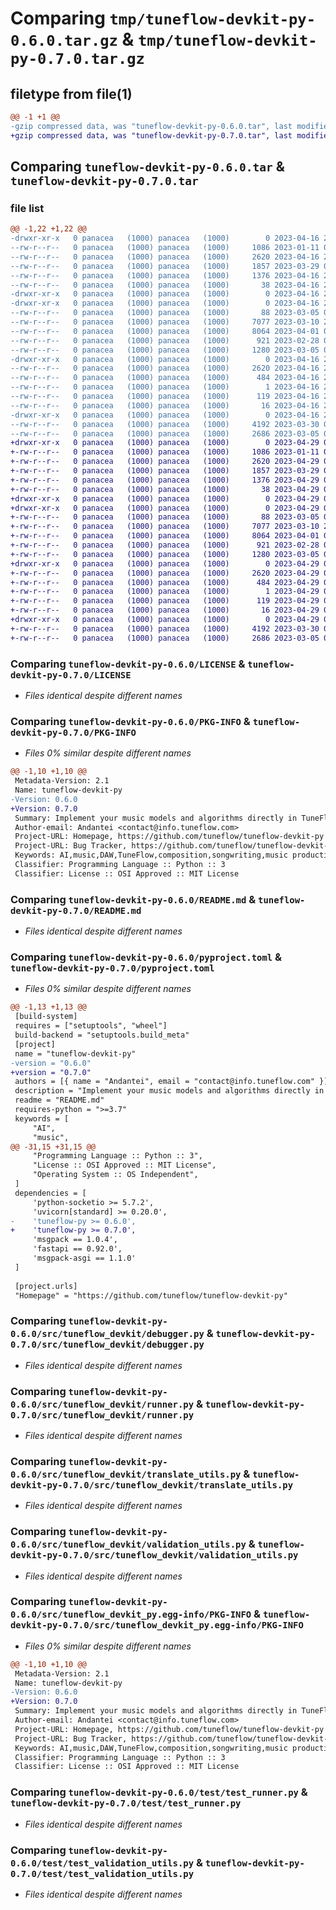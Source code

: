 # Comparing `tmp/tuneflow-devkit-py-0.6.0.tar.gz` & `tmp/tuneflow-devkit-py-0.7.0.tar.gz`

## filetype from file(1)

```diff
@@ -1 +1 @@
-gzip compressed data, was "tuneflow-devkit-py-0.6.0.tar", last modified: Sun Apr 16 22:21:10 2023, max compression
+gzip compressed data, was "tuneflow-devkit-py-0.7.0.tar", last modified: Sat Apr 29 04:46:42 2023, max compression
```

## Comparing `tuneflow-devkit-py-0.6.0.tar` & `tuneflow-devkit-py-0.7.0.tar`

### file list

```diff
@@ -1,22 +1,22 @@
-drwxr-xr-x   0 panacea   (1000) panacea   (1000)        0 2023-04-16 22:21:10.436900 tuneflow-devkit-py-0.6.0/
--rw-r--r--   0 panacea   (1000) panacea   (1000)     1086 2023-01-11 08:37:26.000000 tuneflow-devkit-py-0.6.0/LICENSE
--rw-r--r--   0 panacea   (1000) panacea   (1000)     2620 2023-04-16 22:21:10.436900 tuneflow-devkit-py-0.6.0/PKG-INFO
--rw-r--r--   0 panacea   (1000) panacea   (1000)     1857 2023-03-29 06:56:17.000000 tuneflow-devkit-py-0.6.0/README.md
--rw-r--r--   0 panacea   (1000) panacea   (1000)     1376 2023-04-16 21:27:10.000000 tuneflow-devkit-py-0.6.0/pyproject.toml
--rw-r--r--   0 panacea   (1000) panacea   (1000)       38 2023-04-16 22:21:10.436900 tuneflow-devkit-py-0.6.0/setup.cfg
-drwxr-xr-x   0 panacea   (1000) panacea   (1000)        0 2023-04-16 22:21:10.436900 tuneflow-devkit-py-0.6.0/src/
-drwxr-xr-x   0 panacea   (1000) panacea   (1000)        0 2023-04-16 22:21:10.436900 tuneflow-devkit-py-0.6.0/src/tuneflow_devkit/
--rw-r--r--   0 panacea   (1000) panacea   (1000)       88 2023-03-05 07:33:21.000000 tuneflow-devkit-py-0.6.0/src/tuneflow_devkit/__init__.py
--rw-r--r--   0 panacea   (1000) panacea   (1000)     7077 2023-03-10 22:44:35.000000 tuneflow-devkit-py-0.6.0/src/tuneflow_devkit/debugger.py
--rw-r--r--   0 panacea   (1000) panacea   (1000)     8064 2023-04-01 02:37:00.000000 tuneflow-devkit-py-0.6.0/src/tuneflow_devkit/runner.py
--rw-r--r--   0 panacea   (1000) panacea   (1000)      921 2023-02-28 00:11:56.000000 tuneflow-devkit-py-0.6.0/src/tuneflow_devkit/translate_utils.py
--rw-r--r--   0 panacea   (1000) panacea   (1000)     1280 2023-03-05 07:33:30.000000 tuneflow-devkit-py-0.6.0/src/tuneflow_devkit/validation_utils.py
-drwxr-xr-x   0 panacea   (1000) panacea   (1000)        0 2023-04-16 22:21:10.436900 tuneflow-devkit-py-0.6.0/src/tuneflow_devkit_py.egg-info/
--rw-r--r--   0 panacea   (1000) panacea   (1000)     2620 2023-04-16 22:21:10.000000 tuneflow-devkit-py-0.6.0/src/tuneflow_devkit_py.egg-info/PKG-INFO
--rw-r--r--   0 panacea   (1000) panacea   (1000)      484 2023-04-16 22:21:10.000000 tuneflow-devkit-py-0.6.0/src/tuneflow_devkit_py.egg-info/SOURCES.txt
--rw-r--r--   0 panacea   (1000) panacea   (1000)        1 2023-04-16 22:21:10.000000 tuneflow-devkit-py-0.6.0/src/tuneflow_devkit_py.egg-info/dependency_links.txt
--rw-r--r--   0 panacea   (1000) panacea   (1000)      119 2023-04-16 22:21:10.000000 tuneflow-devkit-py-0.6.0/src/tuneflow_devkit_py.egg-info/requires.txt
--rw-r--r--   0 panacea   (1000) panacea   (1000)       16 2023-04-16 22:21:10.000000 tuneflow-devkit-py-0.6.0/src/tuneflow_devkit_py.egg-info/top_level.txt
-drwxr-xr-x   0 panacea   (1000) panacea   (1000)        0 2023-04-16 22:21:10.436900 tuneflow-devkit-py-0.6.0/test/
--rw-r--r--   0 panacea   (1000) panacea   (1000)     4192 2023-03-30 01:44:09.000000 tuneflow-devkit-py-0.6.0/test/test_runner.py
--rw-r--r--   0 panacea   (1000) panacea   (1000)     2686 2023-03-05 07:52:40.000000 tuneflow-devkit-py-0.6.0/test/test_validation_utils.py
+drwxr-xr-x   0 panacea   (1000) panacea   (1000)        0 2023-04-29 04:46:42.680899 tuneflow-devkit-py-0.7.0/
+-rw-r--r--   0 panacea   (1000) panacea   (1000)     1086 2023-01-11 08:37:26.000000 tuneflow-devkit-py-0.7.0/LICENSE
+-rw-r--r--   0 panacea   (1000) panacea   (1000)     2620 2023-04-29 04:46:42.680899 tuneflow-devkit-py-0.7.0/PKG-INFO
+-rw-r--r--   0 panacea   (1000) panacea   (1000)     1857 2023-03-29 06:56:17.000000 tuneflow-devkit-py-0.7.0/README.md
+-rw-r--r--   0 panacea   (1000) panacea   (1000)     1376 2023-04-29 04:12:56.000000 tuneflow-devkit-py-0.7.0/pyproject.toml
+-rw-r--r--   0 panacea   (1000) panacea   (1000)       38 2023-04-29 04:46:42.680899 tuneflow-devkit-py-0.7.0/setup.cfg
+drwxr-xr-x   0 panacea   (1000) panacea   (1000)        0 2023-04-29 04:46:42.680899 tuneflow-devkit-py-0.7.0/src/
+drwxr-xr-x   0 panacea   (1000) panacea   (1000)        0 2023-04-29 04:46:42.680899 tuneflow-devkit-py-0.7.0/src/tuneflow_devkit/
+-rw-r--r--   0 panacea   (1000) panacea   (1000)       88 2023-03-05 07:33:21.000000 tuneflow-devkit-py-0.7.0/src/tuneflow_devkit/__init__.py
+-rw-r--r--   0 panacea   (1000) panacea   (1000)     7077 2023-03-10 22:44:35.000000 tuneflow-devkit-py-0.7.0/src/tuneflow_devkit/debugger.py
+-rw-r--r--   0 panacea   (1000) panacea   (1000)     8064 2023-04-01 02:37:00.000000 tuneflow-devkit-py-0.7.0/src/tuneflow_devkit/runner.py
+-rw-r--r--   0 panacea   (1000) panacea   (1000)      921 2023-02-28 00:11:56.000000 tuneflow-devkit-py-0.7.0/src/tuneflow_devkit/translate_utils.py
+-rw-r--r--   0 panacea   (1000) panacea   (1000)     1280 2023-03-05 07:33:30.000000 tuneflow-devkit-py-0.7.0/src/tuneflow_devkit/validation_utils.py
+drwxr-xr-x   0 panacea   (1000) panacea   (1000)        0 2023-04-29 04:46:42.680899 tuneflow-devkit-py-0.7.0/src/tuneflow_devkit_py.egg-info/
+-rw-r--r--   0 panacea   (1000) panacea   (1000)     2620 2023-04-29 04:46:42.000000 tuneflow-devkit-py-0.7.0/src/tuneflow_devkit_py.egg-info/PKG-INFO
+-rw-r--r--   0 panacea   (1000) panacea   (1000)      484 2023-04-29 04:46:42.000000 tuneflow-devkit-py-0.7.0/src/tuneflow_devkit_py.egg-info/SOURCES.txt
+-rw-r--r--   0 panacea   (1000) panacea   (1000)        1 2023-04-29 04:46:42.000000 tuneflow-devkit-py-0.7.0/src/tuneflow_devkit_py.egg-info/dependency_links.txt
+-rw-r--r--   0 panacea   (1000) panacea   (1000)      119 2023-04-29 04:46:42.000000 tuneflow-devkit-py-0.7.0/src/tuneflow_devkit_py.egg-info/requires.txt
+-rw-r--r--   0 panacea   (1000) panacea   (1000)       16 2023-04-29 04:46:42.000000 tuneflow-devkit-py-0.7.0/src/tuneflow_devkit_py.egg-info/top_level.txt
+drwxr-xr-x   0 panacea   (1000) panacea   (1000)        0 2023-04-29 04:46:42.680899 tuneflow-devkit-py-0.7.0/test/
+-rw-r--r--   0 panacea   (1000) panacea   (1000)     4192 2023-03-30 01:44:09.000000 tuneflow-devkit-py-0.7.0/test/test_runner.py
+-rw-r--r--   0 panacea   (1000) panacea   (1000)     2686 2023-03-05 07:52:40.000000 tuneflow-devkit-py-0.7.0/test/test_validation_utils.py
```

### Comparing `tuneflow-devkit-py-0.6.0/LICENSE` & `tuneflow-devkit-py-0.7.0/LICENSE`

 * *Files identical despite different names*

### Comparing `tuneflow-devkit-py-0.6.0/PKG-INFO` & `tuneflow-devkit-py-0.7.0/PKG-INFO`

 * *Files 0% similar despite different names*

```diff
@@ -1,10 +1,10 @@
 Metadata-Version: 2.1
 Name: tuneflow-devkit-py
-Version: 0.6.0
+Version: 0.7.0
 Summary: Implement your music models and algorithms directly in TuneFlow - The next-gen DAW for the AI era
 Author-email: Andantei <contact@info.tuneflow.com>
 Project-URL: Homepage, https://github.com/tuneflow/tuneflow-devkit-py
 Project-URL: Bug Tracker, https://github.com/tuneflow/tuneflow-devkit-py/issues
 Keywords: AI,music,DAW,TuneFlow,composition,songwriting,music production,music generation,music transcription,mixing,music theory,music information retrieval,MIR,music analysis,song analysis,SDK,devkit
 Classifier: Programming Language :: Python :: 3
 Classifier: License :: OSI Approved :: MIT License
```

### Comparing `tuneflow-devkit-py-0.6.0/README.md` & `tuneflow-devkit-py-0.7.0/README.md`

 * *Files identical despite different names*

### Comparing `tuneflow-devkit-py-0.6.0/pyproject.toml` & `tuneflow-devkit-py-0.7.0/pyproject.toml`

 * *Files 0% similar despite different names*

```diff
@@ -1,13 +1,13 @@
 [build-system]
 requires = ["setuptools", "wheel"]
 build-backend = "setuptools.build_meta"
 [project]
 name = "tuneflow-devkit-py"
-version = "0.6.0"
+version = "0.7.0"
 authors = [{ name = "Andantei", email = "contact@info.tuneflow.com" }]
 description = "Implement your music models and algorithms directly in TuneFlow - The next-gen DAW for the AI era"
 readme = "README.md"
 requires-python = ">=3.7"
 keywords = [
     "AI",
     "music",
@@ -31,15 +31,15 @@
     "Programming Language :: Python :: 3",
     "License :: OSI Approved :: MIT License",
     "Operating System :: OS Independent",
 ]
 dependencies = [
     'python-socketio >= 5.7.2',
     'uvicorn[standard] >= 0.20.0',
-    'tuneflow-py >= 0.6.0',
+    'tuneflow-py >= 0.7.0',
     'msgpack == 1.0.4',
     'fastapi == 0.92.0',
     'msgpack-asgi == 1.1.0'
 ]
 
 [project.urls]
 "Homepage" = "https://github.com/tuneflow/tuneflow-devkit-py"
```

### Comparing `tuneflow-devkit-py-0.6.0/src/tuneflow_devkit/debugger.py` & `tuneflow-devkit-py-0.7.0/src/tuneflow_devkit/debugger.py`

 * *Files identical despite different names*

### Comparing `tuneflow-devkit-py-0.6.0/src/tuneflow_devkit/runner.py` & `tuneflow-devkit-py-0.7.0/src/tuneflow_devkit/runner.py`

 * *Files identical despite different names*

### Comparing `tuneflow-devkit-py-0.6.0/src/tuneflow_devkit/translate_utils.py` & `tuneflow-devkit-py-0.7.0/src/tuneflow_devkit/translate_utils.py`

 * *Files identical despite different names*

### Comparing `tuneflow-devkit-py-0.6.0/src/tuneflow_devkit/validation_utils.py` & `tuneflow-devkit-py-0.7.0/src/tuneflow_devkit/validation_utils.py`

 * *Files identical despite different names*

### Comparing `tuneflow-devkit-py-0.6.0/src/tuneflow_devkit_py.egg-info/PKG-INFO` & `tuneflow-devkit-py-0.7.0/src/tuneflow_devkit_py.egg-info/PKG-INFO`

 * *Files 0% similar despite different names*

```diff
@@ -1,10 +1,10 @@
 Metadata-Version: 2.1
 Name: tuneflow-devkit-py
-Version: 0.6.0
+Version: 0.7.0
 Summary: Implement your music models and algorithms directly in TuneFlow - The next-gen DAW for the AI era
 Author-email: Andantei <contact@info.tuneflow.com>
 Project-URL: Homepage, https://github.com/tuneflow/tuneflow-devkit-py
 Project-URL: Bug Tracker, https://github.com/tuneflow/tuneflow-devkit-py/issues
 Keywords: AI,music,DAW,TuneFlow,composition,songwriting,music production,music generation,music transcription,mixing,music theory,music information retrieval,MIR,music analysis,song analysis,SDK,devkit
 Classifier: Programming Language :: Python :: 3
 Classifier: License :: OSI Approved :: MIT License
```

### Comparing `tuneflow-devkit-py-0.6.0/test/test_runner.py` & `tuneflow-devkit-py-0.7.0/test/test_runner.py`

 * *Files identical despite different names*

### Comparing `tuneflow-devkit-py-0.6.0/test/test_validation_utils.py` & `tuneflow-devkit-py-0.7.0/test/test_validation_utils.py`

 * *Files identical despite different names*

